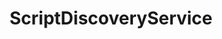 ---
title: ScriptDiscoveryService
taxonomy:
    category:
        - docs
visible: true
highlight:
    enabled: false
---